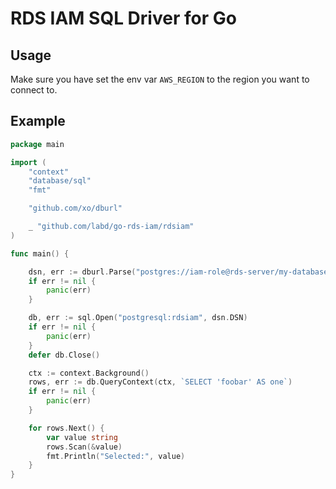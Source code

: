 # RDS IAM SQL Driver for Go


## Usage

Make sure you have set the env var `AWS_REGION` to the region you want to
connect to.


## Example

```go
package main

import (
	"context"
	"database/sql"
	"fmt"

	"github.com/xo/dburl"

	_ "github.com/labd/go-rds-iam/rdsiam"
)

func main() {

	dsn, err := dburl.Parse("postgres://iam-role@rds-server/my-database")
	if err != nil {
		panic(err)
	}

	db, err := sql.Open("postgresql:rdsiam", dsn.DSN)
	if err != nil {
		panic(err)
	}
	defer db.Close()

	ctx := context.Background()
	rows, err := db.QueryContext(ctx, `SELECT 'foobar' AS one`)
	if err != nil {
		panic(err)
	}

	for rows.Next() {
		var value string
		rows.Scan(&value)
		fmt.Println("Selected:", value)
	}
}
```



